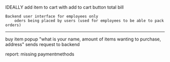 
IDEALLY
    add item to cart with add to cart button
    total bill

    Backend user interface for employees only
        oders being placed by users (used for employees to be able to pack orders)


--------------
buy item
    popup "what is your name, amount of items wanting to purchase, address"
        sends request to backend

report:
    missing paymentmethods